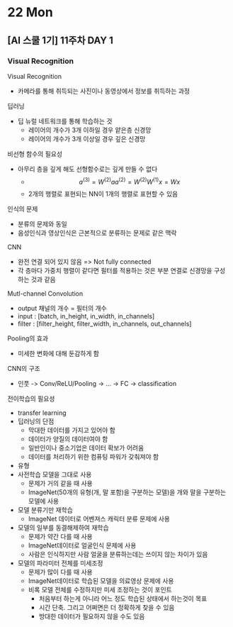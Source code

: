 # 22 Mon

## \[AI 스쿨 1기\] 11주차 DAY 1

### Visual Recognition

Visual Recognition

* 카메라를 통해 취득되는 사진이나 동영상에서 정보를 취득하는 과정

딥러닝

* 딥 뉴럴 네트워크를 통해 학습하는 것
  * 레이어의 개수가 3개 이하일 경우 얕은층 신경망
  * 레이어의 개수가 3개 이상일 경우 깊은 신경망

비선형 함수의 필요성

* 아무리 층을 깊게 해도 선형함수로는 깊게 만들 수 없다
  * $$ a^{(3)} = W^{(2)}a a^{(2)} = W^{(2)}W^{(1)}x = Wx $$
  * 2개의 행렬로 표현되는 NN이 1개의 행렬로 표현할 수 있음

인식의 문제

* 분류의 문제와 동일
* 음성인식과 영상인식은 근본적으로 분류하는 문제로 같은 맥락

CNN

* 완전 연결 되어 있지 않음 =&gt; Not fully connected
* 각 층마다 가중치 행렬이 같다면 필터를 적용하는 것은 부분 연결로 신경망을 구성하는 것과 같음

Mutl-channel Convolution

* output 채널의 개수 = 필터의 개수
* input : \[batch, in\_height, in\_width, in\_channels\]
* filter : \[filter\_height, filter\_width, in\_channels, out\_channels\]

Pooling의 효과

* 미세한 변화에 대해 둔감하게 함

CNN의 구조

* 인풋 -&gt; Conv/ReLU/Pooling -&gt; ... -&gt; FC -&gt; classification

전이학습의 필요성

* transfer learning
* 딥러닝의 단점
  * 막대한 데이터를 가지고 있어야 함
  * 데이터가 양질의 데이터여야 함
  * 일반인이나 중소기업은 데이터 확보가 어려움
  * 데이터를 처리하기 위한 컴퓨팅 파워가 갖춰져야 함
*  유형
  * 사전학습 모델을 그대로 사용
    * 문제가 거의 같을 때 사용
    * ImageNet\(50개의 유형\(개, 말 포함\)을 구분하는 모델\)을 개와 말을 구분하는 모델에 사용
  * 모델 분류기만 재학습
    * ImageNet 데이터로 어벤져스 캐릭터 분류 문제에 사용
  * 모델의 일부를 동결해제하여 재학습
    * 문제가 약간 다를 때 사용
    * ImageNet데이터로 얼굴인식 문제에 사용
    * 사람은 인식하지만 사람 얼굴을 분류하는데는 쓰이지 않는 차이가 있음
  * 모델의 파라미터 전체를 미세조정
    * 문제가 많이 다를 때 사용
    * ImageNet데이터로 학습된 모델을 의료영상 문제에 사용
    * 비록 모델 전체를 수정하지만 미세 조정하는 것이 포인트
      * 처음부터 하는게 아니라 어느 정도 학습된 상태에서 하는것이 목표
      * 시간 단축. 그리고 어쩌면은 더 정확하게 찾을 수 있음
      * 방대한 데이터가 필요하지 않을 수도 있음



